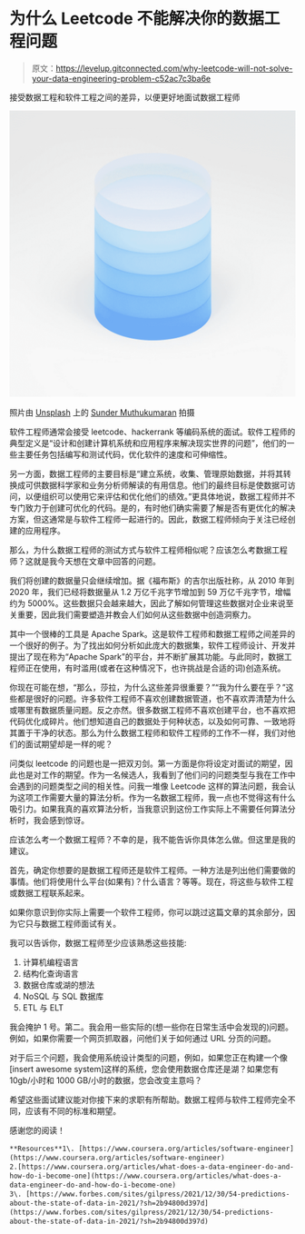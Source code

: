# 为什么 Leetcode 不能解决你的数据工程问题

> 原文：<https://levelup.gitconnected.com/why-leetcode-will-not-solve-your-data-engineering-problem-c52ac7c3ba6e>

接受数据工程和软件工程之间的差异，以便更好地面试数据工程师

![](img/c7a7af4c52a4531cf890fe089298ee8e.png)

照片由 [Unsplash](https://unsplash.com?utm_source=medium&utm_medium=referral) 上的 [Sunder Muthukumaran](https://unsplash.com/@sunder_2k25?utm_source=medium&utm_medium=referral) 拍摄

软件工程师通常会接受 leetcode、hackerrank 等编码系统的面试。软件工程师的典型定义是“设计和创建计算机系统和应用程序来解决现实世界的问题”，他们的一些主要任务包括编写和测试代码，优化软件的速度和可伸缩性。

另一方面，数据工程师的主要目标是“建立系统，收集、管理原始数据，并将其转换成可供数据科学家和业务分析师解读的有用信息。他们的最终目标是使数据可访问，以便组织可以使用它来评估和优化他们的绩效。”更具体地说，数据工程师并不专门致力于创建可优化的代码。是的，有时他们确实需要了解是否有更优化的解决方案，但这通常是与软件工程师一起进行的。因此，数据工程师倾向于关注已经创建的应用程序。

那么，为什么数据工程师的测试方式与软件工程师相似呢？应该怎么考数据工程师？这就是我今天想在文章中回答的问题。

我们将创建的数据量只会继续增加。据《福布斯》的吉尔出版社称，从 2010 年到 2020 年，我们已经将数据量从 1.2 万亿千兆字节增加到 59 万亿千兆字节，增幅约为 5000%。这些数据只会越来越大，因此了解如何管理这些数据对企业来说至关重要，因此我们需要塑造并教会人们如何从这些数据中创造洞察力。

其中一个很棒的工具是 Apache Spark。这是软件工程师和数据工程师之间差异的一个很好的例子。为了找出如何分析如此庞大的数据集，软件工程师设计、开发并提出了现在称为“Apache Spark”的平台，并不断扩展其功能。与此同时，数据工程师正在使用，有时滥用(或者在这种情况下，也许挑战是合适的词)创造系统。

你现在可能在想，“那么，莎拉，为什么这些差异很重要？”“我为什么要在乎？”这些都是很好的问题。许多软件工程师不喜欢创建数据管道，也不喜欢弄清楚为什么或哪里有数据质量问题。反之亦然。很多数据工程师不喜欢创建平台，也不喜欢把代码优化成碎片。他们想知道自己的数据处于何种状态，以及如何可靠、一致地将其置于干净的状态。那么为什么数据工程师和软件工程师的工作不一样，我们对他们的面试期望却是一样的呢？

问类似 leetcode 的问题也是一把双刃剑。第一方面是你将设定对面试的期望，因此也是对工作的期望。作为一名候选人，我看到了他们问的问题类型与我在工作中会遇到的问题类型之间的相关性。问我一堆像 Leetcode 这样的算法问题，我会认为这项工作需要大量的算法分析。作为一名数据工程师，我一点也不觉得这有什么吸引力。如果我真的喜欢算法分析，当我意识到这份工作实际上不需要任何算法分析时，我会感到惊讶。

应该怎么考一个数据工程师？不幸的是，我不能告诉你具体怎么做。但这里是我的建议。

首先，确定你想要的是数据工程师还是软件工程师。一种方法是列出他们需要做的事情。他们将使用什么平台(如果有)？什么语言？等等。现在，将这些与软件工程或数据工程联系起来。

如果你意识到你实际上需要一个软件工程师，你可以跳过这篇文章的其余部分，因为它只与数据工程师面试有关。

我可以告诉你，数据工程师至少应该熟悉这些技能:

1.  计算机编程语言
2.  结构化查询语言
3.  数据仓库或湖的想法
4.  NoSQL 与 SQL 数据库
5.  ETL 与 ELT

我会掩护 1 号。第二。我会用一些实际的(想一些你在日常生活中会发现的)问题。例如，如果你需要一个网页抓取器，问他们关于如何通过 URL 分页的问题。

对于后三个问题，我会使用系统设计类型的问题，例如，如果您正在构建一个像[insert awesome system]这样的系统，您会使用数据仓库还是湖？如果您有 10gb/小时和 1000 GB/小时的数据，您会改变主意吗？

希望这些面试建议能对你接下来的求职有所帮助。数据工程师与软件工程师完全不同，应该有不同的标准和期望。

感谢您的阅读！

```
**Resources**1\. [https://www.coursera.org/articles/software-engineer](https://www.coursera.org/articles/software-engineer)
2.[https://www.coursera.org/articles/what-does-a-data-engineer-do-and-how-do-i-become-one](https://www.coursera.org/articles/what-does-a-data-engineer-do-and-how-do-i-become-one)
3\. [https://www.forbes.com/sites/gilpress/2021/12/30/54-predictions-about-the-state-of-data-in-2021/?sh=2b94800d397d](https://www.forbes.com/sites/gilpress/2021/12/30/54-predictions-about-the-state-of-data-in-2021/?sh=2b94800d397d)
```